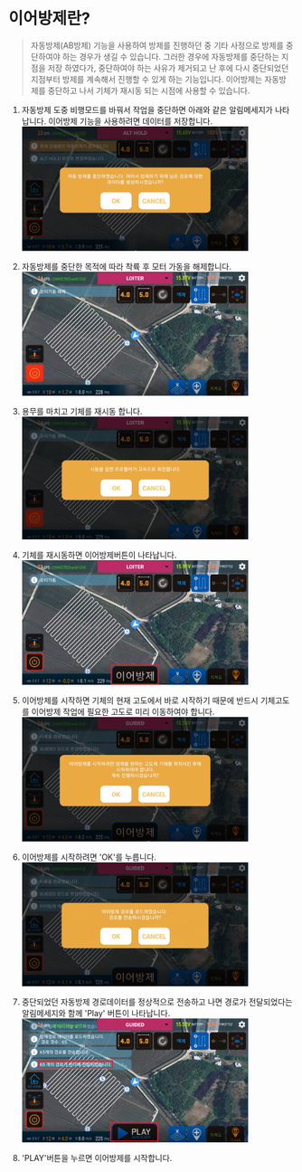 # 이어방제란?
> 자동방제(AB방제) 기능을 사용하여 방제를 진행하던 중 기타 사정으로 방제를 중단하여야 하는 경우가 생길 수 있습니다. 그러한 경우에 자동방제를 중단하는 지점을 저장 하였다가, 중단하여야 하는 사유가 제거되고 난 후에 다시 중단되었던 지점부터 방제를 계속해서 진행할 수 있게 하는 기능입니다. 이어방제는 자동방제를 중단하고 나서 기체가 재시동 되는 시점에 사용할 수 있습니다.

1. 자동방제 도중 비행모드를 바꿔서 작업을 중단하면 아래와 같은 알림메세지가 나타납니다. 이어방제 기능을 사용하려면 데이터를 저장합니다.   
<img width="400" src="./Images/자동방제중단.png"><br>

1. 자동방제를 중단한 목적에 따라 착륙 후 모터 가동을 해제합니다.  
<img width="400" src="./Images/중단후모터가동해제.png"><br>

1. 용무를 마치고 기체를 재시동 합니다.  
<img width="400" src="./Images/재시동.png"><br>

1. 기체를 재시동하면 이어방제버튼이 나타납니다.  
<img width="400" src="./Images/이어방제버튼.png"><br>

1. 이어방제를 시작하면 기체의 현재 고도에서 바로 시작하기 때문에 반드시 기체고도를 이어방제 작업에 필요한 고도로 미리 이동하여야 합니다.  
<img width="400" src="./Images/이어방제경고.png"><br>
 
1. 이어방제를 시작하려면 'OK'를 누릅니다.   
<img width="400" src="./Images/이어방제경고2.png"><br>

1. 중단되었던 자동방제 경로데이터를 정상적으로 전송하고 나면 경로가 전달되었다는 알림메세지와 함께 'Play' 버튼이 나타납니다.  
<img width="400" src="./Images/경로전송play.png"><br>

1. 'PLAY'버튼을 누르면 이어방제를 시작합니다.